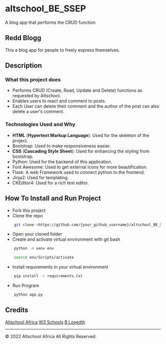 # altschool_BE_SSEP
A blog app that performs the CRUD function


## Redd Blogg
This a blog app for people to freely express themselves. 

## Description
### What this project does
* Performs CRUD (Create, Read, Update and Delete) functions as requested by Altschool.
* Enables users to react and comment to posts.
* Each User can delete their comment and the author of the post can also delete a user's comment.


### Technologies Used and Why
* **HTML** (**Hypertext Markup Language**): Used for the skeleton of the project.
* Bootstrap: Used to make responsiveness easier.
* **CSS** (**Cascading Style Sheet**): Used for enhancing the styling from bootstrap.
* Python: Used for the backend of this application.
* Font Awesome: Used to get external icons for more beautification.
* Flask: A web Framework used to connect python to the frontend.
* Jinja2: Used for templating.
* CKEditor4: Used for a rich text editor.

## How To Install and Run Project
- Fork this project
- Clone the repo
```sh
    git clone <https://github.com/{your_github_username}/altschool_BE_SSEP>
```
- Open your cloned folder
- Create and activate virtual environment with git bash
```sh
    python -m venv env
```
```sh
    source env/Scripts/activate
```
- Install requirements in your virtual environment
```sh
    pip install -r requirements.txt
```
- Run Program
```sh
    python app.py
```

## Credits
[Altschool Africa](https://www.altschoolafrica.com/)
[W3 Schools](https://www.w3schools.com/)
[B Lovedth](https://github.com/B-lovedth)


- - -
© 2022 Altschool Africa All Rights Reserved.